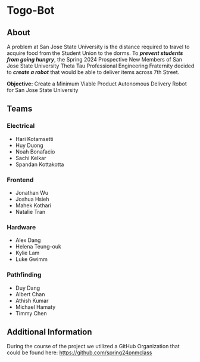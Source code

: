 # Togo-Bot

## About

A problem at San Jose State University is the distance required to travel to acquire food from the Student Union to the dorms. 
To ***prevent students from going hungry***, the Spring 2024 Prospective New Members of San Jose State University Theta Tau Professional Engineering Fraternity 
decided to ***create a robot*** that would be able to deliver items across 7th Street.

**Objective:** Create a Minimum Viable Product Autonomous Delivery Robot for San Jose State University


## Teams

### Electrical
- Hari Kotamsetti
- Huy Duong
- Noah Bonafacio
- Sachi Kelkar
- Spandan Kottakotta

### Frontend
- Jonathan Wu
- Joshua Hsieh
- Mahek Kothari
- Natalie Tran

### Hardware
- Alex Dang
- Helena Teung-ouk
- Kylie Lam
- Luke Gwimm

### Pathfinding
- Duy Dang
- Albert Chan
- Athish Kumar
- Michael Hamaty
- Timmy Chen

## Additional Information

During the course of the project we utilized a GitHub Organization that could be found here: https://github.com/spring24pnmclass


